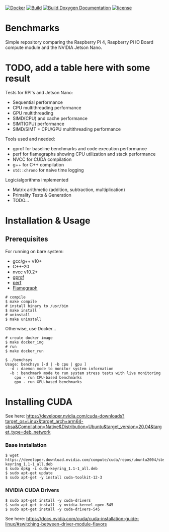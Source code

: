 [![Docker](https://github.com/NAU-IoT/benchmarks/actions/workflows/docker.yml/badge.svg)](https://github.com/NAU-IoT/benchmarks/actions/workflows/docker.yml)
[![Build](https://github.com/NAU-IoT/benchmarks/actions/workflows/build.yml/badge.svg)](https://github.com/NAU-IoT/benchmarks/actions/workflows/build.yml)
[![Build Doxygen Documentation](https://github.com/NAU-IoT/benchmarks/actions/workflows/doxygen.yml/badge.svg)](https://github.com/NAU-IoT/benchmarks/actions/workflows/doxygen.yml)
[![license](https://img.shields.io/github/license/NAU-IoT/benchmarks?color=23228B22)](https://github.com/NAU-IoT/benchmarks/blob/main/LICENSE)
# Benchmarks
Simple repository comparing the Raspberry Pi 4, Raspberry Pi IO Board compute module
and the NVIDIA Jetson Nano.

# TODO, add a table here with some result


Tests for RPI's and Jetson Nano:
* Sequential performance 
* CPU multithreading performance
* GPU multithreading
* SIMD(CPU) and cache performance
* SIMT(GPU) performance
* SIMD/SIMT + CPU/GPU multithreading performance

Tools used and needed:
* gprof for baseline benchmarks and code execution performance
* perf for flamegraphs showing CPU utilization and stack performance
* NVCC for CUDA compilation
* g++ for C++ compilation
* `std::chrono` for naive time logging

Logic/algorithms implemented
* Matrix arithmetic (addition, subtraction, multiplication)
* Primality Tests & Generation
* TODO...

# Installation & Usage
## Prerequisites
For running on bare system:
- gcc/g++ v10+
- C++-20
- nvcc v10.2+
- [gprof](https://ftp.gnu.org/old-gnu/Manuals/gprof-2.9.1/html_mono/gprof.html)
- [perf](https://perf.wiki.kernel.org/index.php/Main_Page)
- [Flamegraph](https://github.com/brendangregg/FlameGraph)

```
# compile
$ make compile
# install binary to /usr/bin
$ make install
# uninstall
$ make uninstall
```

Otherwise, use Docker...
```
# create docker image
$ make docker_img
# run
$ make docker_run
```

```
$ ./benchsys 
Usage: benchsys [-d | -b cpu | gpu ]
  -d : daemon mode to monitor system information
  -b : benchmark mode to run system stress tests with live monitoring
    cpu - run CPU-based benchmarks
    gpu - run GPU-based benchmarks
```

# Installing CUDA

See here: https://developer.nvidia.com/cuda-downloads?target_os=Linux&target_arch=arm64-sbsa&Compilation=Native&Distribution=Ubuntu&target_version=20.04&target_type=deb_network

### Base installation
```
$ wget https://developer.download.nvidia.com/compute/cuda/repos/ubuntu2004/sbsa/cuda-keyring_1.1-1_all.deb
$ sudo dpkg -i cuda-keyring_1.1-1_all.deb
$ sudo apt-get update
$ sudo apt-get -y install cuda-toolkit-12-3
```

### NVIDIA CUDA Drivers
```
$ sudo apt-get install -y cuda-drivers
$ sudo apt-get install -y nvidia-kernel-open-545
$ sudo apt-get install -y cuda-drivers-545
```
See here: https://docs.nvidia.com/cuda/cuda-installation-guide-linux/#switching-between-driver-module-flavors
